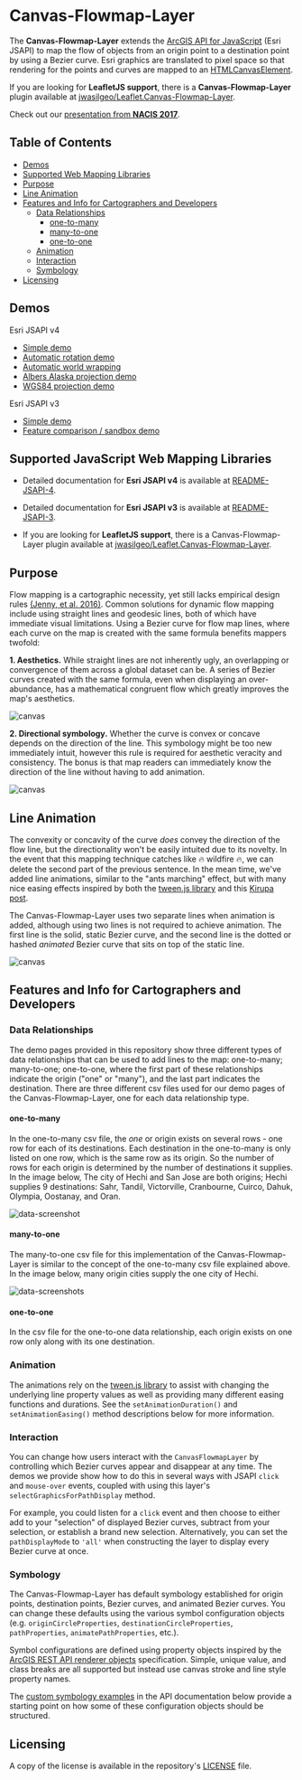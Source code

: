 # Canvas-Flowmap-Layer

The **Canvas-Flowmap-Layer** extends the [ArcGIS API for JavaScript](https://developers.arcgis.com/javascript/) (Esri JSAPI) to map the flow of objects from an origin point to a destination point by using a Bezier curve. Esri graphics are translated to pixel space so that rendering for the points and curves are mapped to an [HTMLCanvasElement](https://developer.mozilla.org/en-US/docs/Web/API/HTMLCanvasElement).

If you are looking for **LeafletJS support**, there is a **Canvas-Flowmap-Layer** plugin available at [jwasilgeo/Leaflet.Canvas-Flowmap-Layer](https://www.github.com/jwasilgeo/Leaflet.Canvas-Flowmap-Layer).

Check out our [presentation from **NACIS 2017**](https://www.youtube.com/watch?v=cRPx-BfBtv0).

## Table of Contents

- [Demos](#demos)
- [Supported Web Mapping Libraries](#supported-web-mapping-libraries)
- [Purpose](#purpose)
- [Line Animation](#line-animation)
- [Features and Info for Cartographers and Developers](#features-and-info-for-cartographers-and-developers)
  - [Data Relationships](#data-relationships)
    - [one-to-many](#one-to-many)
    - [many-to-one](#many-to-one)
    - [one-to-one](#one-to-one)
  - [Animation](#animation)
  - [Interaction](#interaction)
  - [Symbology](#symbology)
- [Licensing](#licensing)

## Demos

Esri JSAPI v4

- [Simple demo](https://sarahbellum.github.io/Canvas-Flowmap-Layer/demos-jsapi-4/main)
- [Automatic rotation demo](https://sarahbellum.github.io/Canvas-Flowmap-Layer/demos-jsapi-4/rotate)
- [Automatic world wrapping](https://sarahbellum.github.io/Canvas-Flowmap-Layer/demos-jsapi-4/world-wrap)
- [Albers Alaska projection demo](https://sarahbellum.github.io/Canvas-Flowmap-Layer/demos-jsapi-4/albers-alaska-projection)
- [WGS84 projection demo](https://sarahbellum.github.io/Canvas-Flowmap-Layer/demos-jsapi-4/wgs84-projection)

Esri JSAPI v3

- [Simple demo](https://sarahbellum.github.io/Canvas-Flowmap-Layer/demos-jsapi-3/main)
- [Feature comparison / sandbox demo](https://sarahbellum.github.io/Canvas-Flowmap-Layer/demos-jsapi-3/comparison/)

## Supported JavaScript Web Mapping Libraries

- Detailed documentation for **Esri JSAPI v4** is available at [README-JSAPI-4](./README-JSAPI-4.md).

- Detailed documentation for **Esri JSAPI v3** is available at [README-JSAPI-3](./README-JSAPI-3.md).

- If you are looking for **LeafletJS support**, there is a Canvas-Flowmap-Layer plugin available at [jwasilgeo/Leaflet.Canvas-Flowmap-Layer](https://www.github.com/jwasilgeo/Leaflet.Canvas-Flowmap-Layer).

## Purpose

Flow mapping is a cartographic necessity, yet still lacks empirical design rules [(Jenny, et al. 2016)](https://www.researchgate.net/publication/311588861_Design_principles_for_origin-destination_flow_maps). Common solutions for dynamic flow mapping include using straight lines and geodesic lines, both of which have immediate visual limitations. Using a Bezier curve for flow map lines, where each curve on the map is created with the same formula benefits mappers twofold:

**1. Aesthetics.** While straight lines are not inherently ugly, an overlapping or convergence of them across a global dataset can be. A series of Bezier curves created with the same formula, even when displaying an over-abundance, has a mathematical congruent flow which greatly improves the map's aesthetics.

![canvas](https://raw.githubusercontent.com/sarahbellum/Canvas-Flowmap-Layer/master/img/img_01.png)

**2. Directional symbology.** Whether the curve is convex or concave depends on the direction of the line. This symbology might be too new immediately intuit, however this rule is required for aesthetic veracity and consistency. The bonus is that map readers can immediately know the direction of the line without having to add animation.

![canvas](https://raw.githubusercontent.com/sarahbellum/Canvas-Flowmap-Layer/master/img/img_02.png)

## Line Animation

The convexity or concavity of the curve *does* convey the direction of the flow line, but the directionality won't be easily intuited due to its novelty. In the event that this mapping technique catches like :fire: wildfire :fire:, we can delete the second part of the previous sentence. In the mean time, we've added line animations, similar to the  "ants marching" effect, but with many nice easing effects inspired by both the [tween.js library](https://github.com/tweenjs/tween.js) and this [Kirupa post](https://www.kirupa.com/html5/introduction_to_easing_in_javascript.htm).

The Canvas-Flowmap-Layer uses two separate lines when animation is added, although using two lines is not required to achieve animation. The first line is the solid, static Bezier curve, and the second line is the dotted or hashed *animated* Bezier curve that sits on top of the static line.

![canvas](https://raw.githubusercontent.com/sarahbellum/Canvas-Flowmap-Layer/master/img/lineanimation.gif)

## Features and Info for Cartographers and Developers

### Data Relationships

The demo pages provided in this repository show three different types of data relationships that can be used to add lines to the map: one-to-many; many-to-one; one-to-one, where the first part of these relationships indicate the origin ("one" or "many"), and the last part indicates the destination. There are three different csv files used for our demo pages of the Canvas-Flowmap-Layer, one for each data relationship type.

#### one-to-many

In the one-to-many csv file, the *one* or origin exists on several rows - one row for each of its destinations. Each destination in the one-to-many is only listed on one row, which is the same row as its origin. So the number of rows for each origin is determined by the number of destinations it supplies. In the image below, The city of Hechi and San Jose are both origins; Hechi supplies 9 destinations: Sahr, Tandil, Victorville, Cranbourne, Cuirco, Dahuk, Olympia, Oostanay, and Oran.

![data-screenshot](https://raw.githubusercontent.com/sarahbellum/Canvas-Flowmap-Layer/master/img/one-to-many.png)

#### many-to-one

The many-to-one csv file for this implementation of the Canvas-Flowmap-Layer is similar to the concept of the one-to-many csv file explained above. In the image below, many origin cities supply the one city of Hechi.

![data-screenshots](https://raw.githubusercontent.com/sarahbellum/Canvas-Flowmap-Layer/master/img/many-to-one.png)

#### one-to-one

In the csv file for the one-to-one data relationship, each origin exists on one row only along with its one destination.

### Animation

The animations rely on the [tween.js library](https://github.com/tweenjs/tween.js) to assist with changing the underlying line property values as well as providing many different easing functions and durations. See the `setAnimationDuration()` and `setAnimationEasing()` method descriptions below for more information.

### Interaction

You can change how users interact with the `CanvasFlowmapLayer` by controlling which Bezier curves appear and disappear at any time. The demos we provide show how to do this in several ways with JSAPI `click` and `mouse-over` events, coupled with using this layer's `selectGraphicsForPathDisplay` method.

For example, you could listen for a `click` event and then choose to either add to your "selection" of displayed Bezier curves, subtract from your selection, or establish a brand new selection. Alternatively, you can set the `pathDisplayMode` to `'all'` when constructing the layer to display every Bezier curve at once.

### Symbology

The Canvas-Flowmap-Layer has default symbology established for origin points, destination points, Bezier curves, and animated Bezier curves. You can change these defaults using the various symbol configuration objects (e.g. `originCircleProperties`, `destinationCircleProperties`, `pathProperties`, `animatePathProperties`, etc.).

Symbol configurations are defined using property objects inspired by the [ArcGIS REST API renderer objects](https://resources.arcgis.com/en/help/arcgis-rest-api/#/Renderer_objects/02r30000019t000000/) specification. Simple, unique value, and class breaks are all supported but instead use canvas stroke and line style property names.

The [custom symbology examples](#custom-symbology-examples) in the API documentation below provide a starting point on how some of these configuration objects should be structured.

## Licensing

A copy of the license is available in the repository's [LICENSE](./LICENSE) file.
